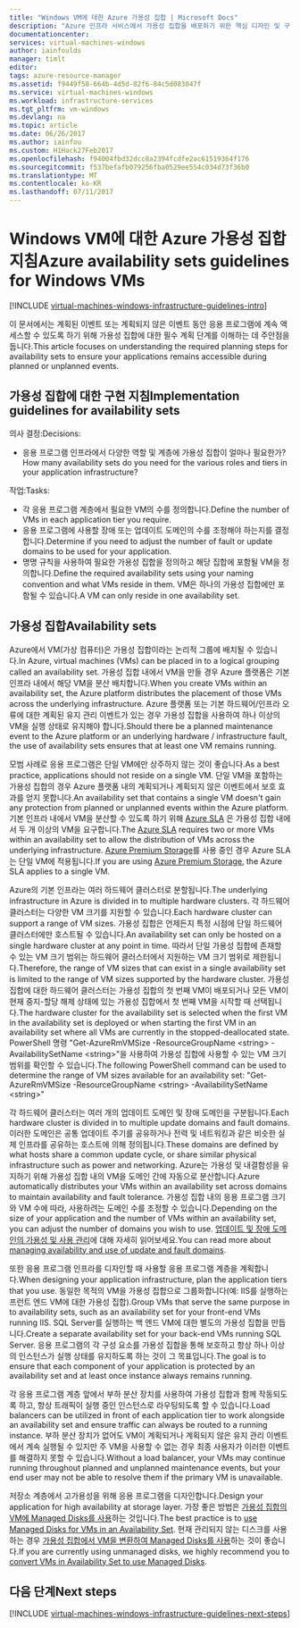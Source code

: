 ```yaml
---
title: "Windows VM에 대한 Azure 가용성 집합 | Microsoft Docs"
description: "Azure 인프라 서비스에서 가용성 집합을 배포하기 위한 핵심 디자인 및 구현 지침에 대해 알아봅니다."
documentationcenter: 
services: virtual-machines-windows
author: iainfoulds
manager: timlt
editor: 
tags: azure-resource-manager
ms.assetid: f9449f58-664b-4d5d-82f6-84c5d083047f
ms.service: virtual-machines-windows
ms.workload: infrastructure-services
ms.tgt_pltfrm: vm-windows
ms.devlang: na
ms.topic: article
ms.date: 06/26/2017
ms.author: iainfou
ms.custom: H1Hack27Feb2017
ms.openlocfilehash: f94004fbd32dcc8a2394fcdfe2ac61519364f176
ms.sourcegitcommit: f537befafb079256fba0529ee554c034d73f36b0
ms.translationtype: MT
ms.contentlocale: ko-KR
ms.lasthandoff: 07/11/2017
---
```

# <a name="azure-availability-sets-guidelines-for-windows-vms"></a><span data-ttu-id="5e3bc-103">Windows VM에 대한 Azure 가용성 집합 지침</span><span class="sxs-lookup"><span data-stu-id="5e3bc-103">Azure availability sets guidelines for Windows VMs</span></span>

[!INCLUDE [virtual-machines-windows-infrastructure-guidelines-intro](../../../includes/virtual-machines-windows-infrastructure-guidelines-intro.md)]

<span data-ttu-id="5e3bc-104">이 문서에서는 계획된 이벤트 또는 계획되지 않은 이벤트 동안 응용 프로그램에 계속 액세스할 수 있도록 하기 위해 가용성 집합에 대한 필수 계획 단계를 이해하는 데 주안점을 둡니다.</span><span class="sxs-lookup"><span data-stu-id="5e3bc-104">This article focuses on understanding the required planning steps for availability sets to ensure your applications remains accessible during planned or unplanned events.</span></span>

## <a name="implementation-guidelines-for-availability-sets"></a><span data-ttu-id="5e3bc-105">가용성 집합에 대한 구현 지침</span><span class="sxs-lookup"><span data-stu-id="5e3bc-105">Implementation guidelines for availability sets</span></span>
<span data-ttu-id="5e3bc-106">의사 결정:</span><span class="sxs-lookup"><span data-stu-id="5e3bc-106">Decisions:</span></span>

* <span data-ttu-id="5e3bc-107">응용 프로그램 인프라에서 다양한 역할 및 계층에 가용성 집합이 얼마나 필요한가?</span><span class="sxs-lookup"><span data-stu-id="5e3bc-107">How many availability sets do you need for the various roles and tiers in your application infrastructure?</span></span>

<span data-ttu-id="5e3bc-108">작업:</span><span class="sxs-lookup"><span data-stu-id="5e3bc-108">Tasks:</span></span>

* <span data-ttu-id="5e3bc-109">각 응용 프로그램 계층에서 필요한 VM의 수를 정의합니다.</span><span class="sxs-lookup"><span data-stu-id="5e3bc-109">Define the number of VMs in each application tier you require.</span></span>
* <span data-ttu-id="5e3bc-110">응용 프로그램에 사용할 장애 또는 업데이트 도메인의 수를 조정해야 하는지를 결정합니다.</span><span class="sxs-lookup"><span data-stu-id="5e3bc-110">Determine if you need to adjust the number of fault or update domains to be used for your application.</span></span>
* <span data-ttu-id="5e3bc-111">명명 규칙을 사용하여 필요한 가용성 집합을 정의하고 해당 집합에 포함될 VM을 정의합니다.</span><span class="sxs-lookup"><span data-stu-id="5e3bc-111">Define the required availability sets using your naming convention and what VMs reside in them.</span></span> <span data-ttu-id="5e3bc-112">VM은 하나의 가용성 집합에만 포함될 수 있습니다.</span><span class="sxs-lookup"><span data-stu-id="5e3bc-112">A VM can only reside in one availability set.</span></span>

## <a name="availability-sets"></a><span data-ttu-id="5e3bc-113">가용성 집합</span><span class="sxs-lookup"><span data-stu-id="5e3bc-113">Availability sets</span></span>
<span data-ttu-id="5e3bc-114">Azure에서 VM(가상 컴퓨터)은 가용성 집합이라는 논리적 그룹에 배치될 수 있습니다.</span><span class="sxs-lookup"><span data-stu-id="5e3bc-114">In Azure, virtual machines (VMs) can be placed in to a logical grouping called an availability set.</span></span> <span data-ttu-id="5e3bc-115">가용성 집합 내에서 VM을 만들 경우 Azure 플랫폼은 기본 인프라 내에서 해당 VM을 분산 배치합니다.</span><span class="sxs-lookup"><span data-stu-id="5e3bc-115">When you create VMs within an availability set, the Azure platform distributes the placement of those VMs across the underlying infrastructure.</span></span> <span data-ttu-id="5e3bc-116">Azure 플랫폼 또는 기본 하드웨어/인프라 오류에 대한 계획된 유지 관리 이벤트가 있는 경우 가용성 집합을 사용하여 하나 이상의 VM을 실행 상태로 유지해야 합니다.</span><span class="sxs-lookup"><span data-stu-id="5e3bc-116">Should there be a planned maintenance event to the Azure platform or an underlying hardware / infrastructure fault, the use of availability sets ensures that at least one VM remains running.</span></span>

<span data-ttu-id="5e3bc-117">모범 사례로 응용 프로그램은 단일 VM에만 상주하지 않는 것이 좋습니다.</span><span class="sxs-lookup"><span data-stu-id="5e3bc-117">As a best practice, applications should not reside on a single VM.</span></span> <span data-ttu-id="5e3bc-118">단일 VM을 포함하는 가용성 집합의 경우 Azure 플랫폼 내의 계획되거나 계획되지 않은 이벤트에서 보호 효과를 얻지 못합니다.</span><span class="sxs-lookup"><span data-stu-id="5e3bc-118">An availability set that contains a single VM doesn't gain any protection from planned or unplanned events within the Azure platform.</span></span> <span data-ttu-id="5e3bc-119">기본 인프라 내에서 VM을 분산할 수 있도록 하기 위해 [Azure SLA](https://azure.microsoft.com/support/legal/sla/virtual-machines) 은 가용성 집합 내에서 두 개 이상의 VM을 요구합니다.</span><span class="sxs-lookup"><span data-stu-id="5e3bc-119">The [Azure SLA](https://azure.microsoft.com/support/legal/sla/virtual-machines) requires two or more VMs within an availability set to allow the distribution of VMs across the underlying infrastructure.</span></span> <span data-ttu-id="5e3bc-120">[Azure Premium Storage](../../storage/storage-premium-storage.md?toc=%2fazure%2fvirtual-machines%2flinux%2ftoc.json)를 사용 중인 경우 Azure SLA는 단일 VM에 적용됩니다.</span><span class="sxs-lookup"><span data-stu-id="5e3bc-120">If you are using [Azure Premium Storage](../../storage/storage-premium-storage.md?toc=%2fazure%2fvirtual-machines%2flinux%2ftoc.json), the Azure SLA applies to a single VM.</span></span>

<span data-ttu-id="5e3bc-121">Azure의 기본 인프라는 여러 하드웨어 클러스터로 분할됩니다.</span><span class="sxs-lookup"><span data-stu-id="5e3bc-121">The underlying infrastructure in Azure is divided in to multiple hardware clusters.</span></span> <span data-ttu-id="5e3bc-122">각 하드웨어 클러스터는 다양한 VM 크기를 지원할 수 있습니다.</span><span class="sxs-lookup"><span data-stu-id="5e3bc-122">Each hardware cluster can support a range of VM sizes.</span></span> <span data-ttu-id="5e3bc-123">가용성 집합은 언제든지 특정 시점에 단일 하드웨어 클러스터에만 호스트될 수 있습니다.</span><span class="sxs-lookup"><span data-stu-id="5e3bc-123">An availability set can only be hosted on a single hardware cluster at any point in time.</span></span> <span data-ttu-id="5e3bc-124">따라서 단일 가용성 집합에 존재할 수 있는 VM 크기 범위는 하드웨어 클러스터에서 지원하는 VM 크기 범위로 제한됩니다.</span><span class="sxs-lookup"><span data-stu-id="5e3bc-124">Therefore, the range of VM sizes that can exist in a single availability set is limited to the range of VM sizes supported by the hardware cluster.</span></span> <span data-ttu-id="5e3bc-125">가용성 집합에 대한 하드웨어 클러스터는 가용성 집합의 첫 번째 VM이 배포되거나 모든 VM이 현재 중지-할당 해제 상태에 있는 가용성 집합에서 첫 번째 VM을 시작할 때 선택됩니다.</span><span class="sxs-lookup"><span data-stu-id="5e3bc-125">The hardware cluster for the availability set is selected when the first VM in the availability set is deployed or when starting the first VM in an availability set where all VMs are currently in the stopped-deallocated state.</span></span> <span data-ttu-id="5e3bc-126">PowerShell 명령 "Get-AzureRmVMSize -ResourceGroupName \<string\> -AvailabilitySetName \<string\>"을 사용하여 가용성 집합에 사용할 수 있는 VM 크기 범위를 확인할 수 있습니다.</span><span class="sxs-lookup"><span data-stu-id="5e3bc-126">The following PowerShell command can be used to determine the range of VM sizes available for an availability set: "Get-AzureRmVMSize -ResourceGroupName \<string\> -AvailabilitySetName \<string\>"</span></span>

<span data-ttu-id="5e3bc-127">각 하드웨어 클러스터는 여러 개의 업데이트 도메인 및 장애 도메인을 구분됩니다.</span><span class="sxs-lookup"><span data-stu-id="5e3bc-127">Each hardware cluster is divided in to multiple update domains and fault domains.</span></span> <span data-ttu-id="5e3bc-128">이러한 도메인은 공통 업데이트 주기를 공유하거나 전력 및 네트워킹과 같은 비슷한 실제 인프라를 공유하는 호스트에 의해 정의됩니다.</span><span class="sxs-lookup"><span data-stu-id="5e3bc-128">These domains are defined by what hosts share a common update cycle, or share similar physical infrastructure such as power and networking.</span></span> <span data-ttu-id="5e3bc-129">Azure는 가용성 및 내결함성을 유지하기 위해 가용성 집합 내의 VM을 도메인 간에 자동으로 분산합니다.</span><span class="sxs-lookup"><span data-stu-id="5e3bc-129">Azure automatically distributes your VMs within an availability set across domains to maintain availability and fault tolerance.</span></span> <span data-ttu-id="5e3bc-130">가용성 집합 내의 응용 프로그램 크기와 VM 수에 따라, 사용하려는 도메인 수를 조정할 수 있습니다.</span><span class="sxs-lookup"><span data-stu-id="5e3bc-130">Depending on the size of your application and the number of VMs within an availability set, you can adjust the number of domains you wish to use.</span></span> <span data-ttu-id="5e3bc-131">[업데이트 및 장애 도메인의 가용성 및 사용 관리](manage-availability.md)에 대해 자세히 읽어보세요.</span><span class="sxs-lookup"><span data-stu-id="5e3bc-131">You can read more about [managing availability and use of update and fault domains](manage-availability.md).</span></span>

<span data-ttu-id="5e3bc-132">또한 응용 프로그램 인프라를 디자인할 때 사용할 응용 프로그램 계층을 계획합니다.</span><span class="sxs-lookup"><span data-stu-id="5e3bc-132">When designing your application infrastructure, plan the application tiers that you use.</span></span> <span data-ttu-id="5e3bc-133">동일한 목적의 VM을 가용성 집합으로 그룹화합니다(예: IIS를 실행하는 프런트 엔드 VM에 대한 가용성 집합).</span><span class="sxs-lookup"><span data-stu-id="5e3bc-133">Group VMs that serve the same purpose in to availability sets, such as an availability set for your front-end VMs running IIS.</span></span> <span data-ttu-id="5e3bc-134">SQL Server를 실행하는 백 엔드 VM에 대한 별도의 가용성 집합을 만듭니다.</span><span class="sxs-lookup"><span data-stu-id="5e3bc-134">Create a separate availability set for your back-end VMs running SQL Server.</span></span> <span data-ttu-id="5e3bc-135">응용 프로그램의 각 구성 요소를 가용성 집합을 통해 보호하고 항상 하나 이상의 인스턴스가 실행 상태를 유지하도록 하는 것이 그 목표입니다.</span><span class="sxs-lookup"><span data-stu-id="5e3bc-135">The goal is to ensure that each component of your application is protected by an availability set and at least once instance always remains running.</span></span>

<span data-ttu-id="5e3bc-136">각 응용 프로그램 계층 앞에서 부하 분산 장치를 사용하여 가용성 집합과 함께 작동되도록 하고, 항상 트래픽이 실행 중인 인스턴스로 라우팅되도록 할 수 있습니다.</span><span class="sxs-lookup"><span data-stu-id="5e3bc-136">Load balancers can be utilized in front of each application tier to work alongside an availability set and ensure traffic can always be routed to a running instance.</span></span> <span data-ttu-id="5e3bc-137">부하 분산 장치가 없어도 VM이 계획되거나 계획되지 않은 유지 관리 이벤트에서 계속 실행될 수 있지만 주 VM을 사용할 수 없는 경우 최종 사용자가 이러한 이벤트를 해결하지 못할 수 있습니다.</span><span class="sxs-lookup"><span data-stu-id="5e3bc-137">Without a load balancer, your VMs may continue running throughout planned and unplanned maintenance events, but your end user may not be able to resolve them if the primary VM is unavailable.</span></span>

<span data-ttu-id="5e3bc-138">저장소 계층에서 고가용성을 위해 응용 프로그램을 디자인합니다.</span><span class="sxs-lookup"><span data-stu-id="5e3bc-138">Design your application for high availability at storage layer.</span></span> <span data-ttu-id="5e3bc-139">가장 좋은 방법은 [가용성 집합의 VM에 Managed Disks를 사용](manage-availability.md#use-managed-disks-for-vms-in-an-availability-set)하는 것입니다.</span><span class="sxs-lookup"><span data-stu-id="5e3bc-139">The best practice is to [use Managed Disks for VMs in an Availability Set](manage-availability.md#use-managed-disks-for-vms-in-an-availability-set).</span></span> <span data-ttu-id="5e3bc-140">현재 관리되지 않는 디스크를 사용하는 경우 [가용성 집합에서 VM을 변환하여 Managed Disks를 사용](convert-unmanaged-to-managed-disks.md#convert-vms-in-an-availability-set)하는 것이 좋습니다.</span><span class="sxs-lookup"><span data-stu-id="5e3bc-140">If you are currently using unmanaged disks, we highly recommend you to [convert VMs in Availability Set to use Managed Disks](convert-unmanaged-to-managed-disks.md#convert-vms-in-an-availability-set).</span></span>

## <a name="next-steps"></a><span data-ttu-id="5e3bc-141">다음 단계</span><span class="sxs-lookup"><span data-stu-id="5e3bc-141">Next steps</span></span>
[!INCLUDE [virtual-machines-windows-infrastructure-guidelines-next-steps](../../../includes/virtual-machines-windows-infrastructure-guidelines-next-steps.md)]
